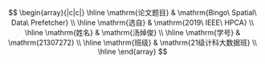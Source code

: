 $$
\begin{array}{|c|c|}
    \hline
        \mathrm{论文题目} & \mathrm{Bingo\ Spatial\ Data\ Prefetcher} \\
        \hline
            \mathrm{选自} & \mathrm{2019\ IEEE\ HPCA} \\
        \hline
        \mathrm{姓名} & \mathrm{汤焯俊} \\ 
        \hline
        \mathrm{学号} & \mathrm{21307272} \\ 
        \hline
        \mathrm{班级} & \mathrm{21级计科大数据班} \\
        \hline
\end{array}
$$
